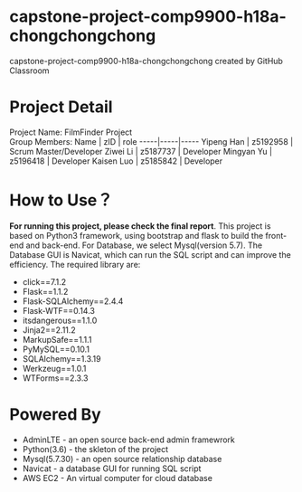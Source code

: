 # capstone-project-comp9900-h18a-chongchongchong
capstone-project-comp9900-h18a-chongchongchong created by GitHub Classroom
# Project Detail
Project Name: FilmFinder Project<br>
Group Members: 
Name | zID | role
-----|-----|-----
Yipeng Han | z5192958 | Scrum Master/Developer
Ziwei Li | z5187737 | Developer
Mingyan Yu | z5196418 | Developer
Kaisen Luo | z5185842 | Developer
# How to Use？
**For running this project, please check the final report**.
This project is based on Python3 framework, using bootstrap and flask to build the front-end and back-end. For Database, we select Mysql(version 5.7). The Database GUI is Navicat, which can run the SQL script and can improve the efficiency. The required library are:
+ click==7.1.2
+ Flask==1.1.2
+ Flask-SQLAlchemy==2.4.4
+ Flask-WTF==0.14.3
+ itsdangerous==1.1.0
+ Jinja2==2.11.2
+ MarkupSafe==1.1.1
+ PyMySQL==0.10.1
+ SQLAlchemy==1.3.19
+ Werkzeug==1.0.1
+ WTForms==2.3.3
# Powered By
+ AdminLTE - an open source back-end admin framewrork
+ Python(3.6) - the skleton of the project
+ Mysql(5.7.30) - an open source relationship database
+ Navicat - a database GUI for running SQL script
+ AWS EC2 - An virtual computer for cloud database
